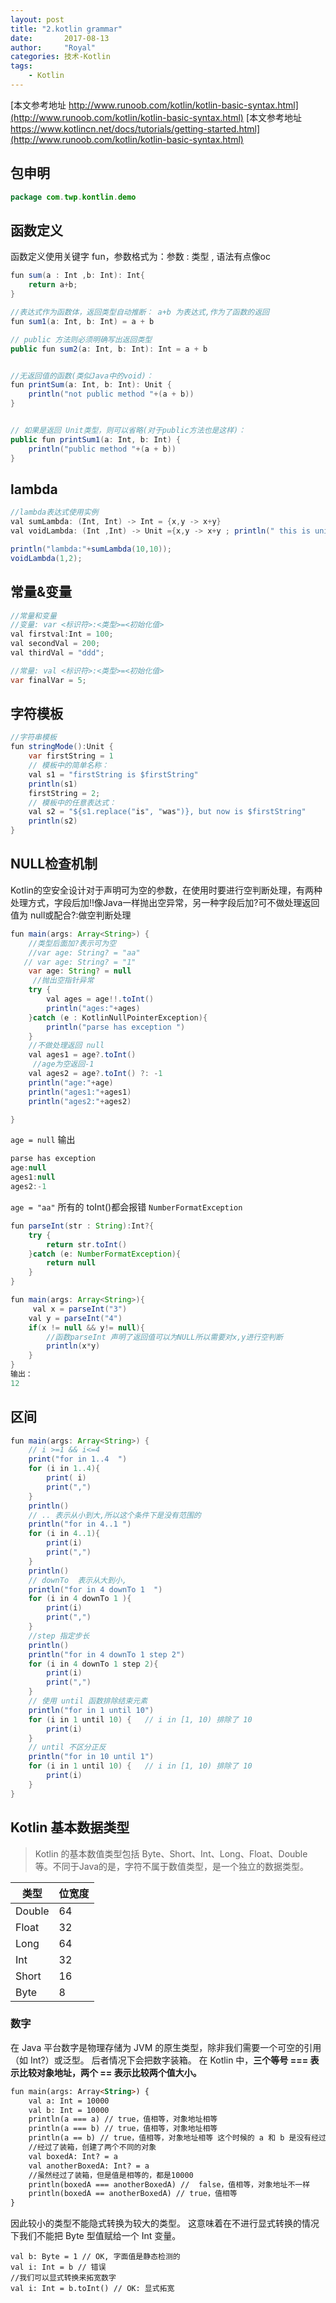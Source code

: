 ```yaml
---
layout: post
title: "2.kotlin grammar"
date:       2017-08-13
author:     "Royal"
categories: 技术-Kotlin
tags: 
    - Kotlin
---
```

[本文参考地址 http://www.runoob.com/kotlin/kotlin-basic-syntax.html](http://www.runoob.com/kotlin/kotlin-basic-syntax.html)
[本文参考地址  https://www.kotlincn.net/docs/tutorials/getting-started.html](http://www.runoob.com/kotlin/kotlin-basic-syntax.html)


## 包申明

```java
package com.twp.kontlin.demo 
```

## 函数定义
函数定义使用关键字 fun，参数格式为：参数 : 类型 , 语法有点像oc

```java
fun sum(a : Int ,b: Int): Int{
    return a+b;
}

//表达式作为函数体，返回类型自动推断： a+b 为表达式,作为了函数的返回
fun sum1(a: Int, b: Int) = a + b

// public 方法则必须明确写出返回类型
public fun sum2(a: Int, b: Int): Int = a + b


//无返回值的函数(类似Java中的void)：
fun printSum(a: Int, b: Int): Unit {
    println("not public method "+(a + b))
}


// 如果是返回 Unit类型，则可以省略(对于public方法也是这样)：
public fun printSum1(a: Int, b: Int) {
    println("public method "+(a + b))
}
```

## lambda

```java
//lambda表达式使用实例
val sumLambda: (Int, Int) -> Int = {x,y -> x+y}
val voidLambda: (Int ,Int) -> Unit ={x,y -> x+y ; println(" this is unit return method")}

println("lambda:"+sumLambda(10,10));
voidLambda(1,2);
```

## 常量&变量
```java
//常量和变量
//变量: var <标识符>:<类型>=<初始化值>
val firstval:Int = 100;
val secondVal = 200;
val thirdVal = "ddd";

//常量: val <标识符>:<类型>=<初始化值>
var finalVar = 5;
```

## 字符模板

```java
//字符串模板
fun stringMode():Unit {
    var firstString = 1
    // 模板中的简单名称：
    val s1 = "firstString is $firstString"
    println(s1)
    firstString = 2;
    // 模板中的任意表达式：
    val s2 = "${s1.replace("is", "was")}, but now is $firstString"
    println(s2)
}
```

## NULL检查机制
Kotlin的空安全设计对于声明可为空的参数，在使用时要进行空判断处理，有两种处理方式，字段后加!!像Java一样抛出空异常，另一种字段后加?可不做处理返回值为 null或配合?:做空判断处理
```java
fun main(args: Array<String>) {
    //类型后面加?表示可为空
    //var age: String? = "aa"
   // var age: String? = "1"
    var age: String? = null
     //抛出空指针异常
    try {
        val ages = age!!.toInt()
        println("ages:"+ages)
    }catch (e : KotlinNullPointerException){
        println("parse has exception ")
    }
    //不做处理返回 null
    val ages1 = age?.toInt()
     //age为空返回-1
    val ages2 = age?.toInt() ?: -1
    println("age:"+age)
    println("ages1:"+ages1)
    println("ages2:"+ages2)

}
```
`age = null` 输出
```java
parse has exception 
age:null
ages1:null
ages2:-1
```
`age = "aa"` 所有的 toInt()都会报错 `NumberFormatException`

```java
fun parseInt(str : String):Int?{
    try {
        return str.toInt()
    }catch (e: NumberFormatException){
        return null
    }
}

fun main(args: Array<String>){
     val x = parseInt("3")
    val y = parseInt("4")
    if(x != null && y!= null){
        //函数parseInt 声明了返回值可以为NULL所以需要对x,y进行空判断
        println(x*y)
    }
}
输出：
12
```

## 区间

```java
fun main(args: Array<String>) {
    // i >=1 && i<=4
    print("for in 1..4  ")
    for (i in 1..4){
        print( i)
        print(",")
    }
    println()
    // .. 表示从小到大,所以这个条件下是没有范围的
    println("for in 4..1 ")
    for (i in 4..1){
        print(i)
        print(",")
    }
    println()
    // downTo  表示从大到小,
    println("for in 4 downTo 1  ")
    for (i in 4 downTo 1 ){
        print(i)
        print(",")
    }
    //step 指定步长
    println()
    println("for in 4 downTo 1 step 2")
    for (i in 4 downTo 1 step 2){
        print(i)
        print(",")
    }
    // 使用 until 函数排除结束元素
    println("for in 1 until 10")
    for (i in 1 until 10) {   // i in [1, 10) 排除了 10
        print(i)
    }
    // until 不区分正反
    println("for in 10 until 1")
    for (i in 1 until 10) {   // i in [1, 10) 排除了 10
        print(i)
    }
}
```

## Kotlin 基本数据类型
> Kotlin 的基本数值类型包括 Byte、Short、Int、Long、Float、Double 等。不同于Java的是，字符不属于数值类型，是一个独立的数据类型。

类型    |  位宽度
--------|--------
Double  |  64
Float   |  32
Long    |  64
Int     |  32
Short   |  16
Byte    |  8


### 数字
在 Java 平台数字是物理存储为 JVM 的原生类型，除非我们需要一个可空的引用（如 Int?）或泛型。 后者情况下会把数字装箱。
在 Kotlin 中，**三个等号 === 表示比较对象地址，两个 == 表示比较两个值大小。**
```html
fun main(args: Array<String>) {
    val a: Int = 10000
    val b: Int = 10000
    println(a === a) // true，值相等，对象地址相等
    println(a === b) // true，值相等，对象地址相等
    println(a == b) // true，值相等，对象地址相等 这个时候的 a 和 b 是没有经过装箱的,空引用和泛型才会装箱
    //经过了装箱，创建了两个不同的对象
    val boxedA: Int? = a
    val anotherBoxedA: Int? = a
    //虽然经过了装箱，但是值是相等的，都是10000
    println(boxedA === anotherBoxedA) //  false，值相等，对象地址不一样
    println(boxedA == anotherBoxedA) // true，值相等
}
```

因此较小的类型不能隐式转换为较大的类型。 这意味着在不进行显式转换的情况下我们不能把 Byte 型值赋给一个 Int 变量。
```
val b: Byte = 1 // OK, 字面值是静态检测的
val i: Int = b // 错误
//我们可以显式转换来拓宽数字
val i: Int = b.toInt() // OK: 显式拓宽
```

